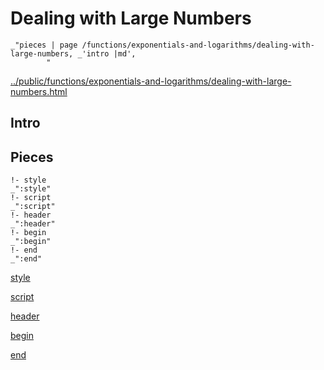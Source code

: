 # Dealing with Large Numbers

    _"pieces | page /functions/exponentials-and-logarithms/dealing-with-large-numbers, _'intro |md',
            "

[../public/functions/exponentials-and-logarithms/dealing-with-large-numbers.html](# "save:")


## Intro

## Pieces

    !- style
    _":style"
    !- script
    _":script"
    !- header
    _":header"
    !- begin
    _":begin"
    !- end
    _":end"

[style]() 

[script]()

[header]()

[begin]()

[end]()

